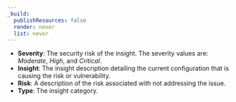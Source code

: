 ```yaml
---
_build:
  publishResources: false
  render: never
  list: never
---
```


*   **Severity**: The security risk of the insight. The severity values are: *Moderate*, *High*, and *Critical*.
*   **Insight**: The insight description detailing the current configuration that is causing the risk or vulnerability.
*   **Risk**: A description of the risk associated with not addressing the issue.
*   **Type**: The insight category.